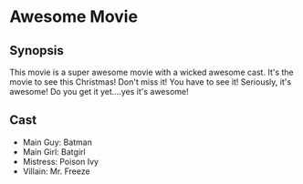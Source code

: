 # Awesome Movie

## Synopsis
This movie is a super awesome movie with a wicked awesome cast. It's the movie to see this Christmas! Don't miss it! You have to see it! Seriously, it's awesome! Do you get it yet....yes it's awesome!

## Cast
- Main Guy: Batman
- Main Girl: Batgirl
- Mistress: Poison Ivy
- Villain: Mr. Freeze
